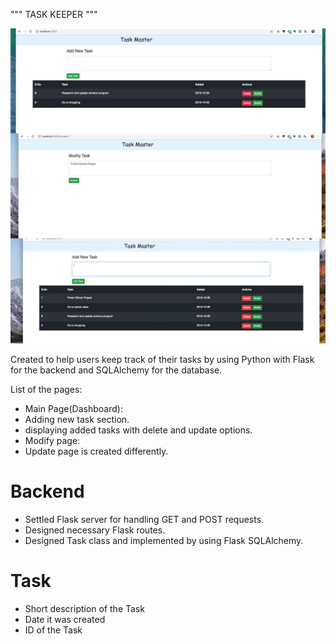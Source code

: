 """ TASK KEEPER """
<p>
  <img src="screenshot.png">
</p>

Created to help users  keep track of their tasks by using Python with Flask for the backend and SQLAlchemy for the database.

List of the pages:
- Main Page(Dashboard):
 - Adding new task section.
 - displaying added tasks with delete and update options.
- Modify page:
 - Update page is created differently.

# Backend
- Settled Flask server for handling GET and POST requests.
- Designed necessary Flask routes.
- Designed Task class and implemented by using Flask SQLAlchemy.

# Task
- Short description of the Task
- Date it was created
- ID of the Task
